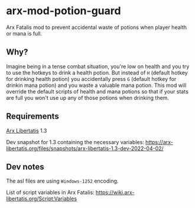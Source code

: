 # arx-mod-potion-guard

Arx Fatalis mod to prevent accidental waste of potions when player health or mana is full.

## Why?

Imagine being in a tense combat situation, you're low on health and you try to use the hotkeys to drink a health potion. But instead of `H` (default hotkey for drinking health potion) you accidentally press `G` (default hotkey for drinkin mana potion) and you waste a valuable mana potion. This mod will override the default scripts of health and mana potions so that if your stats are full you won't use up any of those potions when drinking them.

## Requirements

[Arx Libertatis](https://arx-libertatis.org/) 1.3

Dev snapshot for 1.3 containing the necessary variables: https://arx-libertatis.org/files/snapshots/arx-libertatis-1.3-dev-2022-04-02/

## Dev notes

The asl files are using `Windows-1252` encoding.

List of script variables in Arx Fatalis: https://wiki.arx-libertatis.org/Script:Variables
